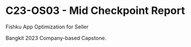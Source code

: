 # C23-OS03 - Mid Checkpoint Report

Fishku App Optimization for Seller

Bangkit 2023 Company-based Capstone.





